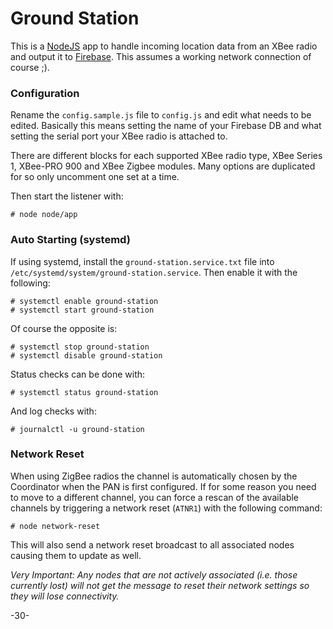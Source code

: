 # Ground Station

This is a [NodeJS](https://nodejs.org/en/) app to handle incoming location data from an XBee radio and output it to [Firebase](https://www.firebase.com/).  This assumes a working network connection of course ;).

### Configuration

Rename the `config.sample.js` file to `config.js` and edit what needs to be edited.  Basically this means setting the name of your Firebase DB and what setting the serial port your XBee radio is attached to.

There are different blocks for each supported XBee radio type, XBee Series 1, XBee-PRO 900 and XBee Zigbee modules.  Many options are duplicated for so only uncomment one set at a time.

Then start the listener with:

    # node node/app

### Auto Starting (systemd)

If using systemd, install the `ground-station.service.txt` file into `/etc/systemd/system/ground-station.service`.  Then enable it with the following:

    # systemctl enable ground-station
    # systemctl start ground-station

Of course the opposite is:

    # systemctl stop ground-station
    # systemctl disable ground-station

Status checks can be done with:

    # systemctl status ground-station

And log checks with:

    # journalctl -u ground-station

### Network Reset

When using ZigBee radios the channel is automatically chosen by the Coordinator when the PAN is first configured.  If for some reason you need to move to a different channel, you can force a rescan of the available channels by triggering a network reset (`ATNR1`) with the following command:

    # node network-reset

This will also send a network reset broadcast to all associated nodes causing them to update as well.

_Very Important: Any nodes that are not actively associated (i.e. those currently lost) will not get the message to reset their network settings so they will lose connectivity._

-30-
